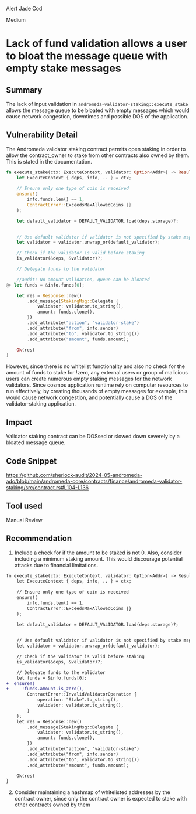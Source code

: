 Alert Jade Cod

Medium

# Lack of fund validation allows a user to bloat the message queue with empty stake messages

## Summary
The lack of input validation in `andromeda-validator-staking::execute_stake` allows the message queue to be bloated with empty messages which would cause network congestion, downtimes and possible DOS of the application.

## Vulnerability Detail
The Andromeda validator staking contract permits open staking in order to allow the contract_owner to  stake from other contracts also owned by them. This is stated in the documentation. 

```rust
fn execute_stake(ctx: ExecuteContext, validator: Option<Addr>) -> Result<Response, ContractError> {
    let ExecuteContext { deps, info, .. } = ctx;
   
    // Ensure only one type of coin is received
    ensure!(
        info.funds.len() == 1,
        ContractError::ExceedsMaxAllowedCoins {}
    );

    let default_validator = DEFAULT_VALIDATOR.load(deps.storage)?;

    
    // Use default validator if validator is not specified by stake msg
    let validator = validator.unwrap_or(default_validator);

    // Check if the validator is valid before staking
    is_validator(&deps, &validator)?;

    // Delegate funds to the validator

    //audit: No amount validation, queue can be bloated
@> let funds = &info.funds[0];

    let res = Response::new()
        .add_message(StakingMsg::Delegate {
            validator: validator.to_string(),
            amount: funds.clone(),
        })
        .add_attribute("action", "validator-stake")
        .add_attribute("from", info.sender)
        .add_attribute("to", validator.to_string())
        .add_attribute("amount", funds.amount);

    Ok(res)
}
```

However, since there is no whitelist functionality and also no check for the amount of funds to stake for !zero, any external users or group of malicious users can create numerous empty staking messages for the network validators. Since cosmos application runtime rely on computer resources to run effectively, by creating thousands of empty messages for example, this would cause network congestion, and potentially cause a DOS of the validator-staking application. 

## Impact
Validator staking contract can be DOSsed or slowed down severely by a bloated message queue.

## Code Snippet
https://github.com/sherlock-audit/2024-05-andromeda-ado/blob/main/andromeda-core/contracts/finance/andromeda-validator-staking/src/contract.rs#L104-L136

## Tool used
Manual Review

## Recommendation
1. Include a check for if the amount to be staked is not 0. Also, consider including a minimum staking amount. This would discourage potential attacks due to financial limitations.
```diff
fn execute_stake(ctx: ExecuteContext, validator: Option<Addr>) -> Result<Response, ContractError> {
    let ExecuteContext { deps, info, .. } = ctx;
   
    // Ensure only one type of coin is received
    ensure!(
        info.funds.len() == 1,
        ContractError::ExceedsMaxAllowedCoins {}
    );

    let default_validator = DEFAULT_VALIDATOR.load(deps.storage)?;

    
    // Use default validator if validator is not specified by stake msg
    let validator = validator.unwrap_or(default_validator);

    // Check if the validator is valid before staking
    is_validator(&deps, &validator)?;

    // Delegate funds to the validator
    let funds = &info.funds[0];
+  ensure!(
+     !funds.amount.is_zero(),
        ContractError::InvalidValidatorOperation {
            operation: "Stake".to_string(),
            validator: validator.to_string(),
        }
    );
    let res = Response::new()
        .add_message(StakingMsg::Delegate {
            validator: validator.to_string(),
            amount: funds.clone(),
        })
        .add_attribute("action", "validator-stake")
        .add_attribute("from", info.sender)
        .add_attribute("to", validator.to_string())
        .add_attribute("amount", funds.amount);

    Ok(res)
}
```
2. Consider maintaining a hashmap of whitelisted addresses by the contract owner, since only the contract owner is expected to stake with other contracts owned by them